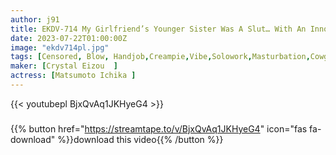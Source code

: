 ```yaml
---
author: j91
title: EKDV-714 My Girlfriend’s Younger Sister Was A Slut… With An Innocent Smile I Blamed As A Slut And I Got Fucked Many Times While She Was Away And I Was Completely Addicted. Ichika Matsumoto
date: 2023-07-22T01:00:00Z
image: "ekdv714pl.jpg"
tags: [Censored, Blow, Handjob,Creampie,Vibe,Solowork,Masturbation,Cowgirl,Electric Massager,Cum,Slut,Slender,Shaved,Catgirl,Facesitting,Sister,Cuckold,Bitch,Back	]
maker: [Crystal Eizou  ]
actress: [Matsumoto Ichika ]
---
```



{{< youtubepl BjxQvAq1JKHyeG4 >}}
###

{{% button href="https://streamtape.to/v/BjxQvAq1JKHyeG4" icon="fas fa-download" %}}download this video{{% /button %}}

